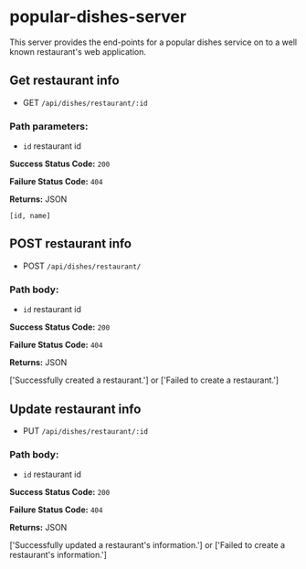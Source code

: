 # popular-dishes-server

This server provides the end-points for a popular dishes service on to a well known restaurant's web application. 

## Get restaurant info

* GET ```/api/dishes/restaurant/:id```

### Path parameters:

* ```id``` restaurant id

**Success Status Code:** `200`

**Failure Status Code:** `404`

**Returns:** JSON

```[id, name]```

## POST restaurant info

* POST ```/api/dishes/restaurant/```

### Path body:

* ```id``` restaurant id

**Success Status Code:** `200`

**Failure Status Code:** `404`

**Returns:** JSON

['Successfully created a restaurant.'] or ['Failed to create a restaurant.']


## Update restaurant info

* PUT ```/api/dishes/restaurant/:id```

### Path body:

* ```id``` restaurant id

**Success Status Code:** `200`

**Failure Status Code:** `404`

**Returns:** JSON

['Successfully updated a restaurant's information.'] or ['Failed to create a restaurant's information.']
